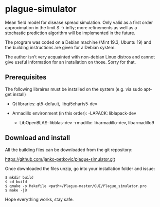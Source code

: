 # plague-simulator

Mean field model for disease spread simulation.
Only valid as a first order approximation in the limit S -> infty; more 
refinements as well as a stochastic prediction algorithm will be implemented
in the future.

The program was coded on a Debian machine (Mint 19.3, Ubuntu 19) and the 
building instructions are given for a Debian system.

The author isn't very acquainted with non-debian Linux distros and cannot give 
useful information for an installation on those. Sorry for that.


## Prerequisites
The following libraires must be installed on the system (e.g. via 
sudo apt-get install)

- Qt libraries:	qt5-default, libqt5charts5-dev

- Armadillo environment (in this order):
	-LAPACK: liblapack-dev
	- LibOpenBLAS: libblas-dev
	-rmadillo: libarmadillo-dev, libarmadillo9


## Download and install
All the building files can be downloaded from the git repository:

https://github.com/janko-petkovic/plague-simulator.git

Once downloaded the files unzip, go into your installation folder and
issue:

	$ mkdir build
	$ cd build
	$ qmake -o Makefile <path>/Plague-master/GUI/Plague_simulator.pro
	$ make -j8


Hope everything works, stay safe.

